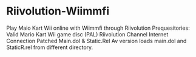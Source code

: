 # Riivolution-Wiimmfi
Play Maio Kart Wii online with Wiimmfi through Riivolution
Prequesitories:
Valid Mario Kart Wii game disc (PAL)
Riivolution Channel
Internet Connection
Patched Main.dol & Static.Rel
Av version loads main.dol and StaticR.rel from different directory.
